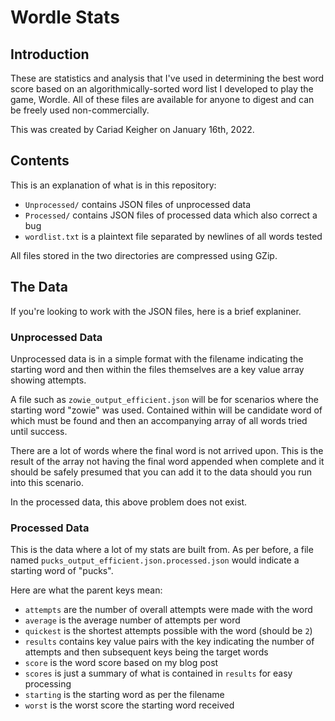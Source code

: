 # Wordle Stats

## Introduction

These are statistics and analysis that I've used in determining the best word 
score based on an algorithmically-sorted word list I developed to play the 
game, Wordle. All of these files are available for anyone to digest and can be 
freely used non-commercially.

This was created by Cariad Keigher on January 16th, 2022.

## Contents

This is an explanation of what is in this repository:

* `Unprocessed/` contains JSON files of unprocessed data
* `Processed/` contains JSON files of processed data which also correct a bug
* `wordlist.txt` is a plaintext file separated by newlines of all words tested

All files stored in the two directories are compressed using GZip.

## The Data

If you're looking to work with the JSON files, here is a brief explaniner.

### Unprocessed Data

Unprocessed data is in a simple format with the filename indicating the starting 
word and then within the files themselves are a key value array showing attempts.

A file such as `zowie_output_efficient.json` will be for scenarios where the 
starting word "zowie" was used. Contained within will be candidate word of which 
must be found and then an accompanying array of all words tried until success.

There are a lot of words where the final word is not arrived upon. This is the 
result of the array not having the final word appended when complete and it 
should be safely presumed that you can add it to the data should you run into 
this scenario.

In the processed data, this above problem does not exist.

### Processed Data

This is the data where a lot of my stats are built from. As per before, a file 
named `pucks_output_efficient.json.processed.json` would indicate a starting word 
of "pucks".

Here are what the parent keys mean:

* `attempts` are the number of overall attempts were made with the word
* `average` is the average number of attempts per word
* `quickest` is the shortest attempts possible with the word (should be `2`)
* `results` contains key value pairs with the key indicating the number of 
attempts and then subsequent keys being the target words
* `score` is the word score based on my blog post
* `scores` is just a summary of what is contained in `results` for easy 
processing
* `starting` is the starting word as per the filename
* `worst` is the worst score the starting word received

